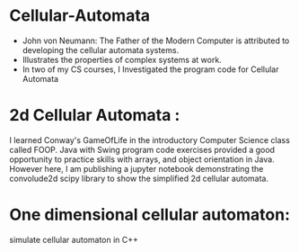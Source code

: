 # Cellular-Automata
  - John von Neumann: The Father of the Modern Computer is attributed to developing the cellular automata systems.
  - Illustrates the properties of complex systems at work.  
  - In two of my CS courses, I Investigated the program code for Cellular Automata

# 2d Cellular Automata : 
 I learned Conway's GameOfLife in the introductory Computer Science class called FOOP.
 Java with Swing program code exercises provided a good opportunity to practice skills with arrays, and object orientation in Java.
 However here, I am publishing a jupyter notebook demonstrating the convolude2d scipy library to show the simplified 2d cellular automata.
  
# One dimensional cellular automaton: 
 simulate cellular automaton in C++
